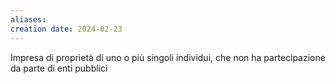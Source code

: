 ```yaml
---
aliases: 
creation date: 2024-02-23
---
```


Impresa di proprietà di uno o più singoli individui, che non ha partecipazione da parte di enti pubblici